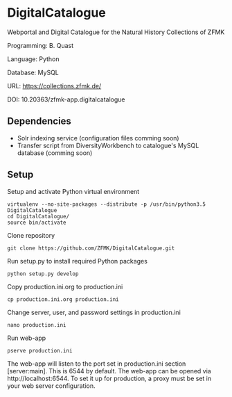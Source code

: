 # DigitalCatalogue
Webportal and Digital Catalogue for the Natural History Collections of ZFMK

Programming: B. Quast

Language: Python

Database: MySQL

URL: https://collections.zfmk.de/

DOI: 10.20363/zfmk-app.digitalcatalogue


## Dependencies

* Solr indexing service (configuration files comming soon)
* Transfer script from DiversityWorkbench to catalogue's MySQL database (comming soon)


## Setup

Setup and activate Python virtual environment
  
    virtualenv --no-site-packages --distribute -p /usr/bin/python3.5 DigitalCatalogue
    cd DigitalCatalogue/
    source bin/activate
    
Clone repository

    git clone https://github.com/ZFMK/DigitalCatalogue.git

Run setup.py to install required Python packages

    python setup.py develop

Copy production.ini.org to production.ini

    cp production.ini.org production.ini

Change server, user, and password settings in production.ini

    nano production.ini

Run web-app

    pserve production.ini


The web-app will listen to the port set in production.ini section [server:main]. This is 6544 by default. The web-app can be opened via http://localhost:6544. To set it up for production, a proxy must be set in your web server configuration.
